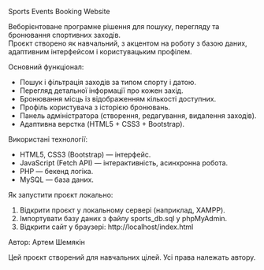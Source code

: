 Sports Events Booking Website

Веборієнтоване програмне рішення для пошуку, перегляду та бронювання спортивних заходів.  
Проєкт створено як навчальний, з акцентом на роботу з базою даних, адаптивним інтерфейсом і користувацьким профілем.

Основний функціонал:

- Пошук і фільтрація заходів за типом спорту і датою.
- Перегляд детальної інформації про кожен захід.
- Бронювання місць із відображенням кількості доступних.  
- Профіль користувача з історією бронювань.  
- Панель адміністратора (створення, редагування, видалення заходів).  
- Адаптивна верстка (HTML5 + CSS3 + Bootstrap).

Використані технології:

- HTML5, CSS3 (Bootstrap) — інтерфейс.  
- JavaScript (Fetch API) — інтерактивність, асинхронна робота.  
- PHP — бекенд логіка.  
- MySQL — база даних.  

Як запустити проєкт локально:

1. Відкрити проєкт у локальному сервері (наприклад, XAMPP).
2. Імпортувати базу даних з файлу sports_db.sql у phpMyAdmin.
3. Відкрити сайт у браузері: http://localhost/index.html

Автор: Артем Шемякін

Цей проєкт створений для навчальних цілей. Усі права належать автору.
